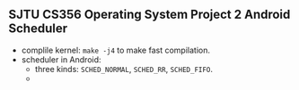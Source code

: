 SJTU CS356 Operating System
Project 2 Android Scheduler
----------------------------

- complile kernel: `make -j4` to make fast compilation.
- scheduler in Android:
	- three kinds: `SCHED_NORMAL`, `SCHED_RR`, `SCHED_FIFO`.
	- 
